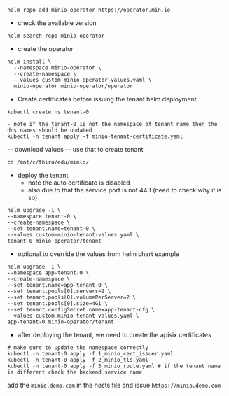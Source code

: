 ```
helm repo add minio-operator https://operator.min.io
```

- check the available version

```
helm search repo minio-operator
```
- create the operator
```
helm install \
  --namespace minio-operator \
  --create-namespace \
  --values custom-minio-operator-values.yaml \
  minio-operator minio-operator/operator
```

- Create certificates before issuing the tenant helm deployment

```
kubectl create ns tenant-0
```

```
- note if the tenant-0 is not the namespace of tenant name then the dns names should be updated
kubectl -n tenant apply -f minio-tenant-certificate.yaml
```
-- download values 
-- use that to create tenant

 `cd /mnt/c/thiru/edu/minio/`

- deploy the tenant
  - note the auto certificate is disabled
  - also due to that the service port is not 443 (need to check why it is so)
```
helm upgrade -i \
--namespace tenant-0 \
--create-namespace \
--set tenant.name=tenant-0 \
--values custom-minio-tenant-values.yaml \
tenant-0 minio-operator/tenant
```

- optional to override the values from helm chart example
```
helm upgrade -i \
--namespace app-tenant-0 \
--create-namespace \
--set tenant.name=app-tenant-0 \
--set tenant.pools[0].servers=2 \
--set tenant.pools[0].volumePerServer=2 \
--set tenant.pools[0].size=4Gi \
--set tenant.configSecret.name=app-tenant-cfg \
--values custom-minio-tenant-values.yaml \
app-tenant-0 minio-operator/tenant
```

- after deploying the tenant, we need to create the apisix certificates

```
# make sure to update the namespace correctly
kubectl -n tenant-0 apply -f 1_minio_cert_issuer.yaml
kubectl -n tenant-0 apply -f 2_minio_tls.yaml
kubectl -n tenant-0 apply -f 3_minio_route.yaml # if the tenant name is different check the backend service name
``` 

add the `minio.demo.com` in the hosts file and issue `https://minio.demo.com`